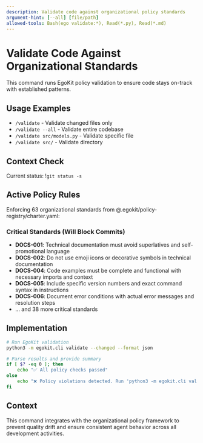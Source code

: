 ```yaml
---
description: Validate code against organizational policy standards
argument-hint: [--all] [file/path]
allowed-tools: Bash(ego validate:*), Read(*.py), Read(*.md)
---
```


# Validate Code Against Organizational Standards

This command runs EgoKit policy validation to ensure code stays on-track with established patterns.

## Usage Examples
- `/validate` - Validate changed files only
- `/validate --all` - Validate entire codebase
- `/validate src/models.py` - Validate specific file
- `/validate src/` - Validate directory

## Context Check
Current status: !`git status -s`

## Active Policy Rules
Enforcing 63 organizational standards from @.egokit/policy-registry/charter.yaml:

### Critical Standards (Will Block Commits)

- **DOCS-001**: Technical documentation must avoid superlatives and self-promotional language
- **DOCS-002**: Do not use emoji icons or decorative symbols in technical documentation
- **DOCS-004**: Code examples must be complete and functional with necessary imports and context
- **DOCS-005**: Include specific version numbers and exact command syntax in instructions
- **DOCS-006**: Document error conditions with actual error messages and resolution steps
- ... and 38 more critical standards

## Implementation
```bash
# Run EgoKit validation
python3 -m egokit.cli validate --changed --format json

# Parse results and provide summary
if [ $? -eq 0 ]; then
    echo "✅ All policy checks passed"
else
    echo "❌ Policy violations detected. Run 'python3 -m egokit.cli validate --changed' for details."
fi
```

## Context
This command integrates with the organizational policy framework to prevent quality drift and ensure consistent agent behavior across all development activities.